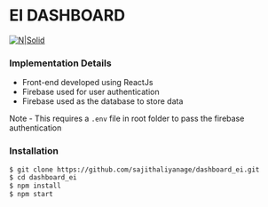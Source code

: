 # EI DASHBOARD


[![N|Solid](https://cdn-images-1.medium.com/max/1500/1*ytMIcp6uu6UIZpApG1LFYg.png)]()

### Implementation Details

  - Front-end developed using ReactJs
  - Firebase used for user authentication
  - Firebase used as the database to store data
 
Note - This requires a ```.env``` file in root folder to pass the firebase authentication

### Installation

```sh
$ git clone https://github.com/sajithaliyanage/dashboard_ei.git
$ cd dashboard_ei
$ npm install 
$ npm start
```